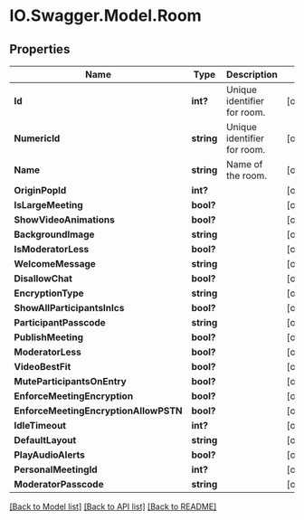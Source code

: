 # IO.Swagger.Model.Room
## Properties

Name | Type | Description | Notes
------------ | ------------- | ------------- | -------------
**Id** | **int?** | Unique identifier for room. | [optional] 
**NumericId** | **string** | Unique identifier for room. | [optional] 
**Name** | **string** | Name of the room. | [optional] 
**OriginPopId** | **int?** |  | [optional] 
**IsLargeMeeting** | **bool?** |  | [optional] 
**ShowVideoAnimations** | **bool?** |  | [optional] 
**BackgroundImage** | **string** |  | [optional] 
**IsModeratorLess** | **bool?** |  | [optional] 
**WelcomeMessage** | **string** |  | [optional] 
**DisallowChat** | **bool?** |  | [optional] 
**EncryptionType** | **string** |  | [optional] 
**ShowAllParticipantsInIcs** | **bool?** |  | [optional] 
**ParticipantPasscode** | **string** |  | [optional] 
**PublishMeeting** | **bool?** |  | [optional] 
**ModeratorLess** | **bool?** |  | [optional] 
**VideoBestFit** | **bool?** |  | [optional] 
**MuteParticipantsOnEntry** | **bool?** |  | [optional] 
**EnforceMeetingEncryption** | **bool?** |  | [optional] 
**EnforceMeetingEncryptionAllowPSTN** | **bool?** |  | [optional] 
**IdleTimeout** | **int?** |  | [optional] 
**DefaultLayout** | **string** |  | [optional] 
**PlayAudioAlerts** | **bool?** |  | [optional] 
**PersonalMeetingId** | **int?** |  | [optional] 
**ModeratorPasscode** | **string** |  | [optional] 

[[Back to Model list]](../README.md#documentation-for-models) [[Back to API list]](../README.md#documentation-for-api-endpoints) [[Back to README]](../README.md)

